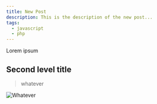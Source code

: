 ```yaml
---
title: New Post
description: This is the description of the new post...
tags:
  - javascript
  - php
---
```

Lorem ipsum

## Second level title

> whatever

![Whatever](http://placehold.it/400)
